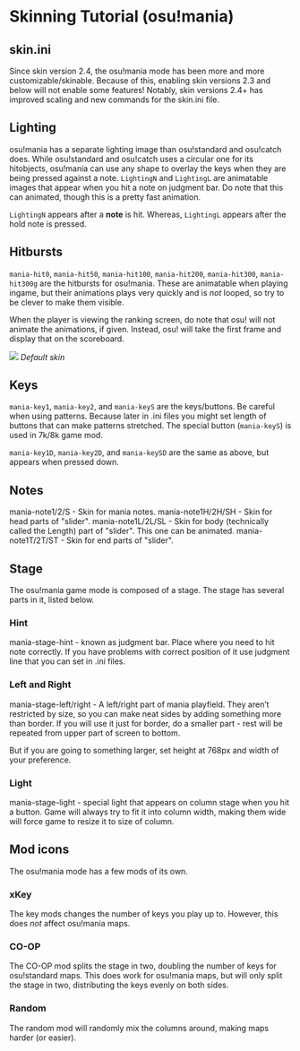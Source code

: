 # Skinning Tutorial (osu!mania)

## skin.ini

Since skin version 2.4, the osu!mania mode has been more and more customizable/skinable. Because of this, enabling skin versions 2.3 and below will not enable some features! Notably, skin versions 2.4+ has improved scaling and new commands for the skin.ini file.

## Lighting

osu!mania has a separate lighting image than osu!standard and osu!catch does. While osu!standard and osu!catch uses a circular one for its hitobjects, osu!mania can use any shape to overlay the keys when they are being pressed against a note. `LightingN` and `LightingL` are animatable images that appear when you hit a note on judgment bar. Do note that this can animated, though this is a pretty fast animation.

`LightingN` appears after a **note** is hit. Whereas, `LightingL` appears after the hold note is pressed.

<!-- TODO images -->

## Hitbursts

`mania-hit0`, `mania-hit50`, `mania-hit100`, `mania-hit200`, `mania-hit300`, `mania-hit300g` are the hitbursts for osu!mania. These are animatable when playing ingame, but their animations plays very quickly and is *not* looped, so try to be clever to make them visible.

When the player is viewing the ranking screen, do note that osu! will not animate the animations, if given. Instead, osu! will take the first frame and display that on the scoreboard.

![](img/hitburst.gif) *Default skin*

<!-- TODO image examples -->

## Keys

`mania-key1`, `mania-key2`, and `mania-keyS` are the keys/buttons. Be careful when using patterns. Because later in .ini files you might set length of buttons that can make patterns stretched. The special button (`mania-keyS`) is used in 7k/8k game mod.

`mania-key1D`, `mania-key2D`, and `mania-keySD` are the same as above, but appears when pressed down.

<!-- TODO images -->

## Notes

mania-note1/2/S - Skin for mania notes. mania-note1H/2H/SH - Skin for head parts of "slider". mania-note1L/2L/SL - Skin for body (technically called the Length) part of "slider". This one can be animated. mania-note1T/2T/ST - Skin for end parts of "slider".

<!-- TODO images -->

## Stage

The osu!mania game mode is composed of a stage. The stage has several parts in it, listed below.

### Hint

mania-stage-hint - known as judgment bar. Place where you need to hit note correctly. If you have problems with correct position of it use judgment line that you can set in .ini files.

<!-- TODO images -->

### Left and Right

mania-stage-left/right - A left/right part of mania playfield. They aren’t restricted by size, so you can make neat sides by adding something more than border. If you will use it just for border, do a smaller part - rest will be repeated from upper part of screen to bottom.

But if you are going to something larger, set height at 768px and width of your preference.

<!-- TODO images -->

### Light

mania-stage-light - special light that appears on column stage when you hit a button. Game will always try to fit it into column width, making them wide will force game to resize it to size of column.

<!-- TODO images -->

## Mod icons

The osu!mania mode has a few mods of its own.

<!-- TODO images -->

### xKey

The key mods changes the number of keys you play up to. However, this does *not* affect osu!mania maps.

<!-- TODO images -->

### CO-OP

The CO-OP mod splits the stage in two, doubling the number of keys for osu!standard maps. This does work for osu!mania maps, but will only split the stage in two, distributing the keys evenly on both sides.

<!-- TODO images -->

### Random

The random mod will randomly mix the columns around, making maps harder (or easier).

<!-- TODO images -->